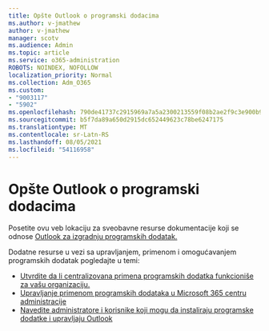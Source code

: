 ```yaml
---
title: Opšte Outlook o programski dodacima
ms.author: v-jmathew
author: v-jmathew
manager: scotv
ms.audience: Admin
ms.topic: article
ms.service: o365-administration
ROBOTS: NOINDEX, NOFOLLOW
localization_priority: Normal
ms.collection: Adm_O365
ms.custom:
- "9003117"
- "5902"
ms.openlocfilehash: 790de41737c2915969a7a5a2300213559f08b2ae2f9c3e900b96e0e25fb9c06a
ms.sourcegitcommit: b5f7da89a650d2915dc652449623c78be6247175
ms.translationtype: MT
ms.contentlocale: sr-Latn-RS
ms.lasthandoff: 08/05/2021
ms.locfileid: "54116958"
---
```

# <a name="general-outlook-add-ins-information"></a>Opšte Outlook o programski dodacima

Posetite ovu veb lokaciju za sveobavne resurse dokumentacije koji se odnose [Outlook za izgradnju programskih dodatak.](https://docs.microsoft.com/office/dev/add-ins/outlook/)

Dodatne resurse u vezi sa upravljanjem, primenom i omogućavanjem programskih dodatak pogledajte u temi:

- [Utvrdite da li centralizovana primena programskih dodatka funkcioniše za vašu organizaciju.](https://docs.microsoft.com/microsoft-365/admin/manage/centralized-deployment-of-add-ins)
- [Upravljanje primenom programskih dodataka u Microsoft 365 centru administracije](https://docs.microsoft.com/microsoft-365/admin/manage/manage-deployment-of-add-ins)
- [Navedite administratore i korisnike koji mogu da instaliraju programske dodatke i upravljaju Outlook](https://docs.microsoft.com/exchange/clients-and-mobile-in-exchange-online/add-ins-for-outlook/specify-who-can-install-and-manage-add-ins)
